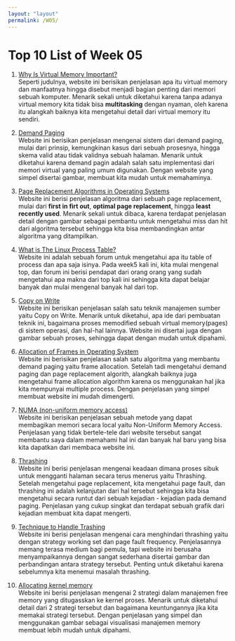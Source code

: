 ```yaml
---
layout: "layout"
permalink: /W05/
---
```


# Top 10 List of Week 05

1. [Why Is Virtual Memory Important?](https://www.techwalla.com/articles/why-is-virtual-memory-important)<br>
Seperti judulnya, website ini berisikan penjelasan apa itu virtual memory dan manfaatnya hingga disebut menjadi bagian penting dari memori sebuah komputer. Menarik sekali untuk diketahui karena tanpa adanya virtual memory kita tidak bisa **multitasking** dengan nyaman, oleh karena itu alangkah baiknya kita mengetahui detail dari virtual memory itu sendiri.

2. [Demand Paging](http://ftp.gunadarma.ac.id/linux/docs/v06/Kuliah/SistemOperasi/BUKU/SistemOperasi-4.X-2/ch05s02.html)<br>
Website ini berisikan penjelasan mengenai sistem dari demand paging, mulai dari prinsip, kemungkinan kasus dari sebuah prosesnya, hingga skema valid atau tidak validnya sebuah halaman. Menarik untuk diketahui karena demand pagin adalah salah satu implementasi dari memori virtual yang paling umum digunakan. Dengan website yang simpel disertai gambar, membuat kita mudah untuk memahaminya.

3. [Page Replacement Algorithms in Operating Systems](https://www.geeksforgeeks.org/page-replacement-algorithms-in-operating-systems/)<br>
Website ini berisi penjelasan algoritma dari sebuah page replacement, mulai dari **first in firt out**, **optimal page replacement**, hingga **least recently used**. Menarik sekali untuk dibaca, karena terdapat penjelasan detail dengan gambar sebagai pembantu untuk mengetahui miss dan hit dari algoritma tersebut sehingga kita bisa membandingkan antar algoritma yang ditampilkan.

4. [What is The Linux Process Table?](https://stackoverflow.com/questions/4880555/what-is-the-linux-process-table-what-does-it-consist-of)<br>
Website ini adalah sebuah forum untuk mengetahui apa itu table of process dan apa saja isinya. Pada week5 kali ini, kita mulai mengenal top, dan forum ini berisi pendapat dari orang orang yang sudah mengetahui apa makna dari top kali ini sehingga kita dapat belajar banyak dan mulai mengenal banyak hal dari top.

5. [Copy on Write](https://www.geeksforgeeks.org/copy-on-write/)<br>
Website ini berisikan penjelasan salah satu teknik manajemen sumber yaitu Copy on Write. Menarik untuk diketahui, apa ide dari pembuatan teknik ini, bagaimana proses memodified sebuah virtual memory(pages) di sistem operasi, dan hal-hal lainnya. Website ini disertai juga dengan gambar sebuah proses, sehingga dapat dengan mudah untuk dipahami.

6. [Allocation of Frames in Operating System](https://www.geeksforgeeks.org/operating-system-allocation-frames/)<br>
Website ini berisikan penjelasan salah satu algoritma yang membantu demand paging yaitu frame allocation. Setelah tadi mengetahui demand paging dan page replacement algorith, alangkah baiknya juga mengetahui frame allocation algorithm karena os menggunakan hal jika kita mempunyai multiple process. Dengan penjelasan yang simpel membuat website ini mudah dimengerti.

7. [NUMA (non-uniform memory access)](https://whatis.techtarget.com/definition/NUMA-non-uniform-memory-access)<br>
Website ini berisikan penjelasan sebuah metode yang dapat membagikan memori secara local yaitu Non-Uniform Memory Access. Penjelasan yang tidak bertele-tele dari website tersebut sangat membantu saya dalam memahami hal ini dan banyak hal baru yang bisa kita dapatkan dari membaca website ini.

8. [Thrashing](http://ftp.gunadarma.ac.id/linux/docs/v06/Kuliah/SistemOperasi/BUKU/SistemOperasi-4.X-2/ch07s05.html)<br>
Website ini berisi penjelasan mengenai keadaan dimana proses sibuk untuk mengganti halaman secara terus menerus yaitu Thrashing. Setelah mengetahui page replacement, kita mengetahui page fault, dan thrashing ini adalah kelanjutan dari hal tersebut sehingga kita bisa mengetahui secara runtut dari sebuah kejadian - kejadian pada demand paging. Penjelasan yang cukup singkat dan terdapat sebuah grafik dari kejadian membuat kita dapat mengerti.

9. [Technique to Handle Trashing](https://www.geeksforgeeks.org/techniques-to-handle-thrashing/)<br>
Website ini berisi penjelasan mengenai cara menghindari thrashing yaitu dengan strategy working set dan page fault frequency. Penjelasannya memang terasa medium bagi pemula, tapi website ini berusaha menyampaikannya dengan sangat sederhana disertai gambar dan perbandingan antara strategy tersebut. Penting untuk diketahui karena sebelumnya kita menemui masalah thrashing. 

10. [Allocating kernel memory](https://www.geeksforgeeks.org/operating-system-allocating-kernel-memory-buddy-system-slab-system/)<br>
Website ini berisi penjelasan mengenai 2 strategi dalam manajemen free memory yang ditugasskan ke kernel proses. Menarik untuk diketahui detail dari 2 strategi tersebut dan bagaimana keuntungannya jika kita memakai strategi tersebut. Dengan penjelasan yang simpel dan menggunakan gambar sebagai visualisasi manajemen memory membuat lebih mudah untuk dipahami.

